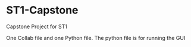 # ST1-Capstone
Capstone Project for ST1

One Collab file and one Python file. 
The python file is for running the GUI
